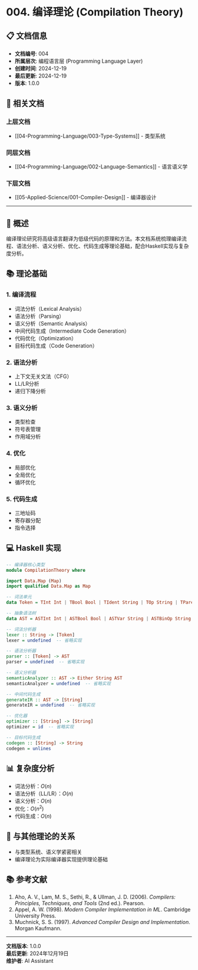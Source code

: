 # 004. 编译理论 (Compilation Theory)

## 📋 文档信息

- **文档编号**: 004
- **所属层次**: 编程语言层 (Programming Language Layer)
- **创建时间**: 2024-12-19
- **最后更新**: 2024-12-19
- **版本**: 1.0.0

## 🔗 相关文档

### 上层文档

- [[04-Programming-Language/003-Type-Systems]] - 类型系统

### 同层文档

- [[04-Programming-Language/002-Language-Semantics]] - 语言语义学

### 下层文档

- [[05-Applied-Science/001-Compiler-Design]] - 编译器设计

---

## 🎯 概述

编译理论研究将高级语言翻译为低级代码的原理和方法。本文档系统梳理编译流程、语法分析、语义分析、优化、代码生成等理论基础，配合Haskell实现与复杂度分析。

## 📚 理论基础

### 1. 编译流程

- 词法分析（Lexical Analysis）
- 语法分析（Parsing）
- 语义分析（Semantic Analysis）
- 中间代码生成（Intermediate Code Generation）
- 代码优化（Optimization）
- 目标代码生成（Code Generation）

### 2. 语法分析

- 上下文无关文法（CFG）
- LL/LR分析
- 递归下降分析

### 3. 语义分析

- 类型检查
- 符号表管理
- 作用域分析

### 4. 优化

- 局部优化
- 全局优化
- 循环优化

### 5. 代码生成

- 三地址码
- 寄存器分配
- 指令选择

## 💻 Haskell 实现

```haskell
-- 编译器核心类型
module CompilationTheory where

import Data.Map (Map)
import qualified Data.Map as Map

-- 词法单元
data Token = TInt Int | TBool Bool | TIdent String | TOp String | TParenL | TParenR deriving (Show, Eq)

-- 抽象语法树
data AST = ASTInt Int | ASTBool Bool | ASTVar String | ASTBinOp String AST AST | ASTLet String AST AST deriving (Show, Eq)

-- 词法分析器
lexer :: String -> [Token]
lexer = undefined  -- 省略实现

-- 语法分析器
parser :: [Token] -> AST
parser = undefined  -- 省略实现

-- 语义分析器
semanticAnalyzer :: AST -> Either String AST
semanticAnalyzer = undefined  -- 省略实现

-- 中间代码生成
generateIR :: AST -> [String]
generateIR = undefined  -- 省略实现

-- 优化器
optimizer :: [String] -> [String]
optimizer = id  -- 省略实现

-- 目标代码生成
codegen :: [String] -> String
codegen = unlines
```

## 📊 复杂度分析

- 词法分析：$O(n)$
- 语法分析（LL/LR）：$O(n)$
- 语义分析：$O(n)$
- 优化：$O(n^2)$
- 代码生成：$O(n)$

## 🔗 与其他理论的关系

- 与类型系统、语义学紧密相关
- 编译理论为实际编译器实现提供理论基础

## 📚 参考文献

1. Aho, A. V., Lam, M. S., Sethi, R., & Ullman, J. D. (2006). *Compilers: Principles, Techniques, and Tools* (2nd ed.). Pearson.
2. Appel, A. W. (1998). *Modern Compiler Implementation in ML*. Cambridge University Press.
3. Muchnick, S. S. (1997). *Advanced Compiler Design and Implementation*. Morgan Kaufmann.

---

**文档版本**: 1.0.0  
**最后更新**: 2024年12月19日  
**维护者**: AI Assistant
